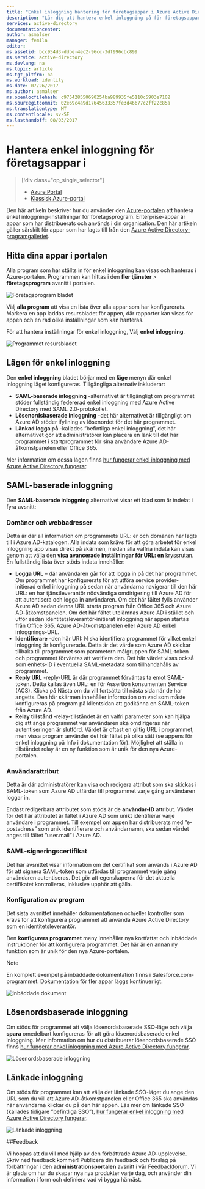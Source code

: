 ```yaml
---
title: "Enkel inloggning hantering för företagsappar i Azure Active Directory | Microsoft Docs"
description: "Lär dig att hantera enkel inloggning på för företagsappar som använder Azure Active Directory"
services: active-directory
documentationcenter: 
author: asmalser
manager: femila
editor: 
ms.assetid: bcc954d3-ddbe-4ec2-96cc-3df996cbc899
ms.service: active-directory
ms.devlang: na
ms.topic: article
ms.tgt_pltfrm: na
ms.workload: identity
ms.date: 07/26/2017
ms.author: asmalser
ms.openlocfilehash: c975428550690254ba989935fe5110c5903e7102
ms.sourcegitcommit: 02e69c4a9d17645633357fe3d46677c2ff22c85a
ms.translationtype: MT
ms.contentlocale: sv-SE
ms.lasthandoff: 08/03/2017
---
```

# <a name="managing-single-sign-on-for-enterprise-apps"></a>Hantera enkel inloggning för företagsappar i
> [!div class="op_single_selector"]
> * [Azure Portal](active-directory-enterprise-apps-manage-sso.md)
> * [Klassisk Azure-portal](active-directory-sso-integrate-saas-apps.md)
> 

Den här artikeln beskriver hur du använder den [Azure-portalen](https://portal.azure.com) att hantera enkel inloggning-inställningar för företagsprogram. Enterprise-appar är appar som har distribuerats och används i din organisation. Den här artikeln gäller särskilt för appar som har lagts till från den [Azure Active Directory-programgalleriet](active-directory-appssoaccess-whatis.md#get-started-with-the-azure-ad-application-gallery). 

## <a name="finding-your-apps-in-the-portal"></a>Hitta dina appar i portalen
Alla program som har ställts in för enkel inloggning kan visas och hanteras i Azure-portalen. Programmen kan hittas i den **fler tjänster** &gt; **företagsprogram** avsnitt i portalen. 

![Företagsprogram bladet][1]

Välj **alla program** att visa en lista över alla appar som har konfigurerats. Markera en app laddas resursbladet för appen, där rapporter kan visas för appen och en rad olika inställningar som kan hanteras.

För att hantera inställningar för enkel inloggning, Välj **enkel inloggning**.

![Programmet resursbladet][2]

## <a name="single-sign-on-modes"></a>Lägen för enkel inloggning
Den **enkel inloggning** bladet börjar med en **läge** menyn där enkel inloggning läget konfigureras. Tillgängliga alternativ inkluderar:

* **SAML-baserade inloggning** -alternativet är tillgängligt om programmet stöder fullständig federerad enkel inloggning med Azure Active Directory med SAML 2.0-protokollet.
* **Lösenordsbaserade inloggning** -det här alternativet är tillgängligt om Azure AD stöder ifyllning av lösenordet för det här programmet.
* **Länkad logga på** -kallades ”befintliga enkel inloggning”, det här alternativet gör att administratörer kan placera en länk till det här programmet i startprogrammet för sina användare Azure AD-åtkomstpanelen eller Office 365.

Mer information om dessa lägen finns [hur fungerar enkel inloggning med Azure Active Directory fungerar](active-directory-appssoaccess-whatis.md#how-does-single-sign-on-with-azure-active-directory-work).

## <a name="saml-based-sign-on"></a>SAML-baserade inloggning
Den **SAML-baserade inloggning** alternativet visar ett blad som är indelat i fyra avsnitt:

### <a name="domains-and-urls"></a>Domäner och webbadresser
Detta är där all information om programmets URL: er och domänen har lagts till i Azure AD-katalogen. Alla indata som krävs för att göra arbetet för enkel inloggning app visas direkt på skärmen, medan alla valfria indata kan visas genom att välja den **visa avancerade inställningar för URL: en** kryssrutan. En fullständig lista över stöds indata innehåller:

* **Logga URL** – där användaren går för att logga in på det här programmet. Om programmet har konfigurerats för att utföra service provider-initierad enkel inloggning på sedan när användarna navigerar till den här URL: en har tjänstleverantör nödvändiga omdirigering till Azure AD för att autentisera och logga in användaren. Om det här fältet fylls använder Azure AD sedan denna URL starta program från Office 365 och Azure AD-åtkomstpanelen. Om det här fältet utelämnas Azure AD i stället och utför sedan identitetsleverantör-initierat inloggning när appen startas från Office 365, Azure AD-åtkomstpanelen eller Azure AD enkel inloggnings-URL.
* **Identifierare** -den här URI: N ska identifiera programmet för vilket enkel inloggning är konfigurerade. Detta är det värde som Azure AD skickar tillbaka till programmet som parametern målgruppen för SAML-token och programmet förväntas att verifiera den. Det här värdet visas också som enhets-ID i eventuella SAML-metadata som tillhandahålls av programmet.
* **Reply URL** -reply-URL är där programmet förväntas ta emot SAML-token. Detta kallas även URL: en för Assertion konsumenten Service (ACS). Klicka på Nästa om du vill fortsätta till nästa sida när de har angetts. Den här skärmen innehåller information om vad som måste konfigureras på program på klientsidan att godkänna en SAML-token från Azure AD.
* **Relay tillstånd** -relay-tillståndet är en valfri parameter som kan hjälpa dig att ange programmet var användaren ska omdirigeras när autentiseringen är slutförd. Värdet är oftast en giltig URL i programmet, men vissa program använder det här fältet på olika sätt (se appens för enkel inloggning på Info i dokumentation för). Möjlighet att ställa in tillståndet relay är en ny funktion som är unik för den nya Azure-portalen.

### <a name="user-attributes"></a>Användarattribut
Detta är där administratörer kan visa och redigera attribut som ska skickas i SAML-token som Azure AD utfärdar till programmet varje gång användaren loggar in.

Endast redigerbara attributet som stöds är de **användar-ID** attribut. Värdet för det här attributet är fältet i Azure AD som unikt identifierar varje användare i programmet. Till exempel om appen har distribuerats med ”e-postadress” som unik identifierare och användarnamn, ska sedan värdet anges till fältet ”user.mail” i Azure AD.

### <a name="saml-signing-certificate"></a>SAML-signeringscertifikat
Det här avsnittet visar information om det certifikat som används i Azure AD för att signera SAML-token som utfärdas till programmet varje gång användaren autentiseras. Det gör att egenskaperna för det aktuella certifikatet kontrolleras, inklusive upphör att gälla.

### <a name="application-configuration"></a>Konfiguration av program
Det sista avsnittet innehåller dokumentationen och/eller kontroller som krävs för att konfigurera programmet att använda Azure Active Directory som en identitetsleverantör.

Den **konfigurera programmet** meny innehåller nya kortfattat och inbäddade instruktioner för att konfigurera programmet. Det här är en annan ny funktion som är unik för den nya Azure-portalen.

> [!NOTE]
> En komplett exempel på inbäddade dokumentation finns i Salesforce.com-programmet. Dokumentation för fler appar läggs kontinuerligt.
> 
> 

![Inbäddade dokument][3]

## <a name="password-based-sign-on"></a>Lösenordsbaserade inloggning
Om stöds för programmet att välja lösenordsbaserade SSO-läge och välja **spara** omedelbart konfigureras för att göra lösenordsbaserade enkel inloggning. Mer information om hur du distribuerar lösenordsbaserade SSO finns [hur fungerar enkel inloggning med Azure Active Directory fungerar](active-directory-appssoaccess-whatis.md#how-does-single-sign-on-with-azure-active-directory-work).

![Lösenordsbaserade inloggning][4]

## <a name="linked-sign-on"></a>Länkade inloggning
Om stöds för programmet kan att välja det länkade SSO-läget du ange den URL som du vill att Azure AD-åtkomstpanelen eller Office 365 ska användas när användarna klickar du på den här appen. Läs mer om länkade SSO (kallades tidigare ”befintliga SSO”), [hur fungerar enkel inloggning med Azure Active Directory fungerar](active-directory-appssoaccess-whatis.md#how-does-single-sign-on-with-azure-active-directory-work).

![Länkade inloggning][5]

##<a name="feedback"></a>Feedback

Vi hoppas att du vill med hjälp av den förbättrade Azure AD-upplevelse. Skriv ned feedback kommer! Publicera din feedback och förslag på förbättringar i den **administrationsportalen** avsnitt i vår [Feedbackforum](https://feedback.azure.com/forums/169401-azure-active-directory/category/162510-admin-portal).  Vi är glada om hur du skapar nya nya produkter varje dag, och använder din information i form och definiera vad vi bygga härnäst.

[1]: ./media/active-directory-enterprise-apps-manage-sso/enterprise-apps-blade.PNG
[2]: ./media/active-directory-enterprise-apps-manage-sso/enterprise-apps-sso-blade.PNG
[3]: ./media/active-directory-enterprise-apps-manage-sso/enterprise-apps-blade-embedded-docs.PNG
[4]: ./media/active-directory-enterprise-apps-manage-sso/enterprise-apps-blade-password-sso.PNG
[5]: ./media/active-directory-enterprise-apps-manage-sso/enterprise-apps-blade-linked-sso.PNG
